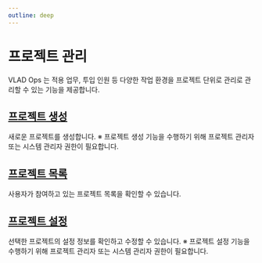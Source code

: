 ```yaml
---
outline: deep
---
```


# 프로젝트 관리
VLAD Ops 는 적용 업무, 투입 인원 등 다양한 작업 환경을 프로젝트 단위로 관리로 관리할 수 있는 기능을 제공합니다.

## [프로젝트 생성](./create-project)
새로운 프로젝트를 생성합니다.
※ 프로젝트 생성 기능을 수행하기 위해 프로젝트 관리자 또는 시스템 관리자 권한이 필요합니다.

## [프로젝트 목록](./project-list)
사용자가 참여하고 있는 프로젝트 목록을 확인할 수 있습니다.

## [프로젝트 설정](./intro-project-settings)
선택한 프로젝트의 설정 정보를 확인하고 수정할 수 있습니다.
※ 프로젝트 설정 기능을 수행하기 위해 프로젝트 관리자 또는 시스템 관리자 권한이 필요합니다.